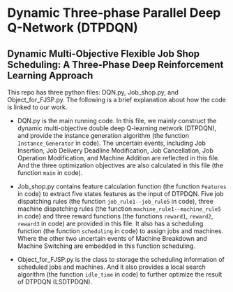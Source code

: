 # Dynamic Three-phase Parallel Deep Q-Network (DTPDQN)

## Dynamic Multi-Objective Flexible Job Shop Scheduling: A Three-Phase Deep Reinforcement Learning Approach


This repo has three python files: DQN.py, Job_shop.py, and Object_for_FJSP.py. The following is a brief explanation about how the code is linked to our work.

- DQN.py is the main running code. In this file, we mainly construct the dynamic multi-objective double deep Q-learning network (DTPDQN), and provide the instance generation algorithm (the function `Instance_Generator` in code). The uncertain events, including Job Insertion, Job Delivery Deadline Modification, Job Cancellation, Job Operation Modification, and Machine Addition are reflected in this file. And the three optimization objectives are also calculated in this file (the function `main` in code).

- Job_shop.py contains feature calculation function (the function `Features` in code) to extract five states features as the input of DTPDQN. Five job dispatching rules (the function `job_rule1--job_rule5` in code), three machine dispatching rules (the function `machine_rule1--machine_rule5` in code) and three reward functions (the functions `reward1`, `reward2`, `reward3` in code) are provided in this file. It also has a scheduling function (the function  `scheduling` in code) to assign jobs and machines. Where the other two uncertain events of Machine Breakdown and Machine Switching are embedded in this function scheduling.

- Object_for_FJSP.py is the class to storage the scheduling information of scheduled jobs and machines. And it also provides a local search algorithm (the function `idle_time` in code) to further optimize the result of DTPDQN (LSDTPDQN).
